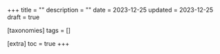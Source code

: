 +++
title = ""
description = ""
date = 2023-12-25
updated = 2023-12-25
draft = true

[taxonomies]
tags = []

[extra]
toc = true
+++
